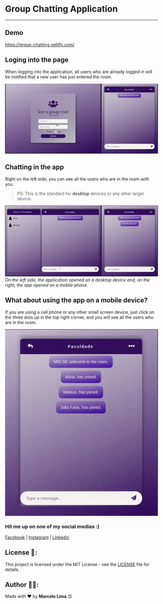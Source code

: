 # Group Chatting Application
---
## Demo
https://group-chatting.netlify.com/

## Loging into the page
When logging into the application, all users who are already logged in will be notified that a new user has just entered the room.

![Login Page](src/assets/Gifs/Login.gif)

## Chatting in the app
Right on the left side, you can see all the users who are in the room with you. 

> PS: This is the standard for **desktop** devices or any other larger device.

![Login Page](src/assets/Gifs/Chatting.gif)   
*On the left side, the application opened on a desktop device and, on the right, the app opened on a mobile phone.*

## What about using the app on a mobile device?
If you are using a cell phone or any other small screen device, just click on the three dots up in the top right corner, and you will see all the users who are in the room.

![Login Page](src/assets/Gifs/UsersInTheRoom.gif)

### Hit me up on one of my social medias :)

[Facebook](https://www.facebook.com/profile.php?id=100004301021977 'My facebook')  |  [Instagram](https://www.instagram.com/mrlsk8/ 'My instagram')  |  [Linkedin](https://www.linkedin.com/in/mrlsk8/ 'My linkedin')

## License :memo::

This project is licensed under the MIT License - see the [LICENSE](LICENSE) file for details.

## Author :man_technologist::

Made with :heart: by **Marcelo Lima** 😊
